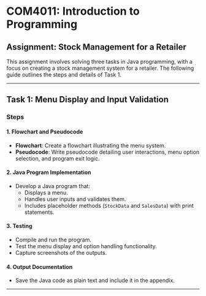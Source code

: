 # COM4011: Introduction to Programming

## Assignment: Stock Management for a Retailer

This assignment involves solving three tasks in Java programming, with a focus on creating a stock management system for a retailer. The following guide outlines the steps and details of Task 1.

---

## Task 1: Menu Display and Input Validation

### Steps

#### 1. **Flowchart and Pseudocode**
   - **Flowchart**: Create a flowchart illustrating the menu system.
   - **Pseudocode**: Write pseudocode detailing user interactions, menu option selection, and program exit logic.

#### 2. **Java Program Implementation**
   - Develop a Java program that:
     - Displays a menu.
     - Handles user inputs and validates them.
     - Includes placeholder methods (`StockData` and `SalesData`) with print statements.

#### 3. **Testing**
   - Compile and run the program.
   - Test the menu display and option handling functionality.
   - Capture screenshots of the outputs.

#### 4. **Output Documentation**
   - Save the Java code as plain text and include it in the appendix.

---